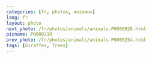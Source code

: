 ```yaml
---
categories: [fr, photos, animaux]
lang: fr
layout: photo
next_photo: /fr/photos/animals/animals-P0000028.html
picname: P0000219
prev_photo: /fr/photos/animals/animals-P0000254.html
tags: [Giraffes, Trees]
---
```

